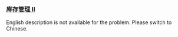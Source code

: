 ### [库存管理 II](https://leetcode.com/problems/shu-zu-zhong-chu-xian-ci-shu-chao-guo-yi-ban-de-shu-zi-lcof)

English description is not available for the problem. Please switch to Chinese.